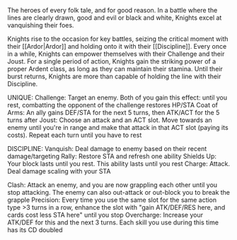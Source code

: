 The heroes of every folk tale, and for good reason. In a battle where the lines are clearly drawn, good and evil or black and white, Knights excel at vanquishing their foes.

Knights rise to the occasion for key battles, seizing the critical moment with their [[Ardor|Ardor]] and holding onto it with their [[Discipline]]. Every once in a while, Knights can empower themselves with their Challenge and their Joust. For a single period of action, Knights gain the striking power of a proper Ardent class, as long as they can maintain their stamina. Until their burst returns, Knights are more than capable of holding the line with their Discipline.

UNIQUE:
Challenge: Target an enemy. Both of you gain this effect: until you rest, combatting the opponent of the challenge restores HP/STA
Coat of Arms: An ally gains DEF/STA for the next 5 turns, then ATK/ACT for the 5 turns after
Joust: Choose an attack and an ACT slot. Move towards an enemy until you're in range and make that attack in that ACT slot (paying its costs). Repeat each turn until you have to rest

DISCIPLINE:
Vanquish: Deal damage to enemy based on their recent damage/targeting
Rally: Restore STA and refresh one ability
Shields Up: Your block lasts until you rest. This ability lasts until you rest
Charge: Attack. Deal damage scaling with your STA


Clash: Attack an enemy, and you are now grappling each other until you stop attacking. The enemy can also out-attack or out-block you to break the grapple
Precision: Every time you use the same slot for the same action type >3 turns in a row, enhance the slot with "gain ATK/DEF/RES here, and cards cost less STA here" until you stop
Overcharge: Increase your ATK/DEF for this and the next 3 turns. Each skill you use during this time has its CD doubled